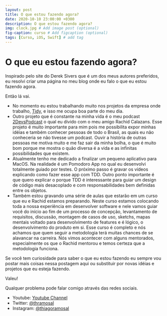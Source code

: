 ```yaml
---
layout: post
title: O que estou fazendo agora?
date: 2020-10-10 23:00:00 +0300
description: O que estou fazendo agora?
img: clock.jpg # Add image post (optional)
fig-caption: curso # Add figcaption (optional)
tags: [Curso, iOS, Swift] # add tag
---
```


# O que eu estou fazendo agora?

Inspirado pelo site do Derek Sivers que é um dos meus autores preferidos, eu resolvi criar uma página no meu blog onde eu falo o que eu estou 
fazendo agora.

Então lá vai.

- No momento eu estou trabalhando muito nos projetos da empresa onde trabalho, [Tidy](tidy.com), e isso me ocupa boa parte do meu dia. 
- Outro projeto que é constante na minha vida é o meu podcast [2DevsPodcast](http://2devscast.com.br) o qual eu divido com o meu amigo Rachid Calazans. Esse projeto é muito importante para mim pois me possibilita 
expor minhas idéias e também conhecer pessoas de todo o Brasil, as quais eu não conheceria se não tivesse um podcast. Ouvir a história de outras pessoas me motiva muito e me faz sair da minha bolha, o que é muito bom
porque me mostra o quão diversa é a vida e as infinitas possibilidades que existem.
- Atualmente tenho me dedicado a finalizar um pequeno aplicativo para MacOS. Na realidade é um Pomodoro App no qual eu desenvolvi totalmente guiado por testes. O próximo passo é gravar os vídeos explicando como fazer esse
app com TDD. Outro ponto importante é que quero explicar o porque TDD é interessante para guiar um design de código mais desacoplado e com responsabilidades bem definidas entre os objetos.
- Também estou gravando uma série de aulas que estarão em um curso que eu e Rachid estamos preparando. Neste curso estamos colocando toda a nossa experiência em desenvolver software e nele vamos guiar você do início ao fim
de um processo de concepção, levantamento de requisitos, discussão, montagem de casos de uso, sketchs, mapas mentais voltado para desenvolvimento de features e é lógico, o desenvolvimento do produto em si. Esse curso 
é completo e nós achamos que quem seguir a metodologia terá muitas chances de se alavancar na carreira. Nós vimos acontecer com alguns mentorados, especialmente os que o Rachid mentorou e temos certeza que a metodologia 
funciona.


Se você tem curiosidade para saber o que eu estou fazendo eu sempre vou postar mais coisas nessa postagem aqui ou substituir por novas idéias e projetos que eu esteja fazendo.

Valeu!

Qualquer problema pode falar comigo através das redes sociais.

* Youtube: [Youtube Channel](https://www.youtube.com/thiagoramosal)
* Twitter: [@thramosal](https://twitter.com/thramosal)
* Instagram: [@thiagoramosal](https://instagram.com/thiagoramosal)
